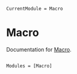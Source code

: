 ```@meta
CurrentModule = Macro
```

# Macro

Documentation for [Macro](https://github.com/macroenergy/Macro).

```@index
```

```@autodocs
Modules = [Macro]
```
